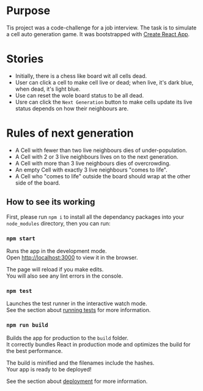 # Purpose

Tis project was a code-challenge for a job interview.
The task is to simulate a cell auto generation game.
It was bootstrapped with [Create React App](https://github.com/facebook/create-react-app).

# Stories

- Initially, there is a chess like board wit all cells dead.
- User can click a cell to make cell live or dead; when live, it's dark blue, when dead, it's light blue.
- Use can reset the wole board status to be all dead.
- Usre can click the `Next Generation` button to make cells update its live status depends on how their neighbours are.

# Rules of next generation

- A Cell with fewer than two live neighbours dies of under-population.
- A Cell with 2 or 3 live neighbours lives on to the next generation.
- A Cell with more than 3 live neighbours dies of overcrowding.
- An empty Cell with exactly 3 live neighbours "comes to life".
- A Cell who "comes to life" outside the board should wrap at the other side of the
board.


## How to see its working

First, please run `npm i` to install all the dependancy packages into your `node_modules` directory, then you can run:

### `npm start`

Runs the app in the development mode.\
Open [http://localhost:3000](http://localhost:3000) to view it in the browser.

The page will reload if you make edits.\
You will also see any lint errors in the console.

### `npm test`

Launches the test runner in the interactive watch mode.\
See the section about [running tests](https://facebook.github.io/create-react-app/docs/running-tests) for more information.

### `npm run build`

Builds the app for production to the `build` folder.\
It correctly bundles React in production mode and optimizes the build for the best performance.

The build is minified and the filenames include the hashes.\
Your app is ready to be deployed!

See the section about [deployment](https://facebook.github.io/create-react-app/docs/deployment) for more information.
